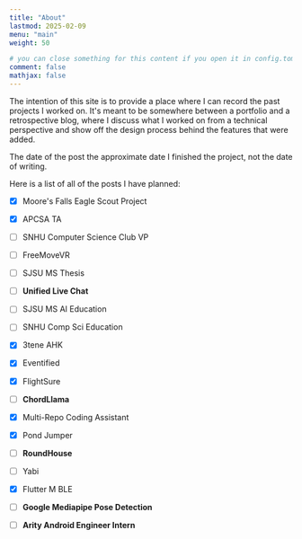 ```yaml
---
title: "About"
lastmod: 2025-02-09
menu: "main"
weight: 50

# you can close something for this content if you open it in config.toml.
comment: false
mathjax: false
---
```


The intention of this site is to provide a place where I can record the past projects I worked on.
It's meant to be somewhere between a portfolio and a retrospective blog, where I discuss what I 
worked on from a technical perspective and show off the design process behind the features that were added.

The date of the post the approximate date I finished the project, not the date of writing.

Here is a list of all of the posts I have planned:
- [x] Moore's Falls Eagle Scout Project
- [x] APCSA TA
- [ ] SNHU Computer Science Club VP
- [ ] FreeMoveVR
- [ ] SJSU MS Thesis
- [ ] **Unified Live Chat**
- [ ] SJSU MS AI Education
- [ ] SNHU Comp Sci Education
- [x] 3tene AHK
- [x] Eventified
- [x] FlightSure
- [ ] **ChordLlama**
- [x] Multi-Repo Coding Assistant
- [x] Pond Jumper
- [ ] **RoundHouse**
- [ ] Yabi
- [x] Flutter M BLE
- [ ] **Google Mediapipe Pose Detection**
- [ ] **Arity Android Engineer Intern**

